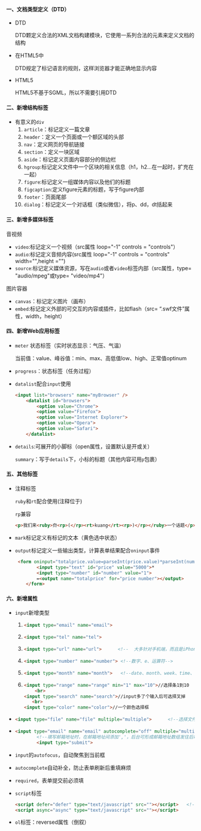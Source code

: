 #### 一、文档类型定义（DTD）

* DTD

  DTD颗定义合法的XML文档构建模块，它使用一系列合法的元素来定义文档的结构

* 在HTML5中

  DTD规定了标记语言的规则，这样浏览器才能正确地显示内容

* HTML5

  HTML5不基于SGML，所以不需要引用DTD

#### 二、新增结构标签

* 有意义的`div`
  1. `article`：标记定义一篇文章
  2. `header`：定义一个页面或一个额区域的头部
  3. `nav`：定义网页的导航链接
  4. `section`：定义一块区域
  5. `aside`：标记定义页面内容部分的侧边栏
  6. `hgroup`:标记定义文件中一个区块的相关信息（h1，h2...在一起时，扩充在一起）
  7. `figure`:标记定义一组媒体内容以及他们的标题
  8. `figcaption`:定义figure元素的标题，写于figure内部
  9. `footer`：页面尾部
  10. `dialog`：标记定义一个对话框（类似微信），将p、dd，dt括起来

#### 三、新增多媒体标签

音视频

* `video`:标记定义一个视频（src属性 loop="-1" controls = "controls"）
* `audio`:标记定义音频内容(src属性 loop="-1" controls = "controls"  width="",height ="")
* `source`:标记定义媒体资源，写在`audio`或者`video`标签内部（src属性，type= "audio/mpeg"或type= "video/mp4"）

图片容器

* `canvas`：标记定义图片（画布）
* `embed`:标记定义外部的可交互的内容或插件，比如flash（src= “.swf文件”属性，width，height）

#### 四、新增Web应用标签

* `meter` 状态标签（实时状态显示：气压、气温）

  当前值：value、峰谷值：min、max、高低值low、high、正常值optinum

* `progress`：状态标签（任务过程）

* `datalist`配合`input`使用

  ```html
  <input list="browsers" name="myBrowser" />
      <datalist id="browsers">
          <option value="Chrome">
          <option value="Firefox">
          <option value="Internet Explorer">
          <option value="Opera">
          <option value="Safari">
      </datalist>
  ```

* `details`:可展开的小脚标（open属性，设置默认是开或关）

  `summary`：写于`details`下，小标的标题（其他内容可用`p`包裹）

#### 五、其他标签

* 注释标签

  `ruby`和`rt`配合使用(注释位于)

  `rp`兼容

  ```html
  <p>我们来<ruby>夼<rp>(</rp><rt>kuang</rt><rp>)</rp></ruby>一个话题</p>
  ```

* `mark`标记定义有标记的文本（黄色选中状态）

* `output`标记定义一些输出类型，计算表单结果配合`oninput`事件

  ```html
   <form oninput="totalprice.value=parseInt(price.value)*parseInt(number.value)">
          <input type="text" id="price" value="5000">*
          <input type="number" id="number" value="1">
          =<output name="totalprice" for="price number"></output>
      </form>
  ```

#### 六、新增属性

* `input`新增类型

  1. ```html
     <input type="email" name="email">
     ```

  2. ```html
     <input type="tel" name="tel">
     ```

  3. ```html
     <input type="url" name="url">      <!--  大多针对手机端，而且是iPhone手机 -->
     ```

  4. ```html
     <input type="number" name="number"> <!--数字、e、运算符-->
     ```

  5. ```html
     <input type="month" name="month">   <!--date、month、week、time、datetime-local-->
     ```

  6. ```html
     <input type="range" name="range" min="1" max="10">//选择条1到10
         <br>
     <input type="search" name="search">//input多了个输入后可选择叉掉
     	<br>
     <input type="color" name="color">//一个颜色选择框
     ```

* ```html
  <input type="file" name="file" multiple="multiple">      <!--选择文件时，按住ctrl可选中读个-->
  ```

* ```html
  <input type="email" name="email" autocomplete="off" multiple="multiple" placeholder="请输入邮箱地址">
          <!--填写邮箱地址时，在邮箱地址间添加','，后台可形成邮箱地址数组发往后端-->
          <input type="submit">
  ```

* `input`的`autofocus`，自动聚焦到当前框

* `autocomplete`自动补全，防止表单刷新后重填麻烦

* `required`，表单提交前必须填

* `script`标签

  ```html
  <script defer="defer" type="text/javascript" src=""></script>   <!-- 在加载完body主题后再返回加载这段script -->
  <script async="async" type="text/javascript" src=""></script>       <!-- 再加载页面的同时加载此script，双线程，异步工作 -->
  ```

* `ol`标签：reversed属性（倒叙）

